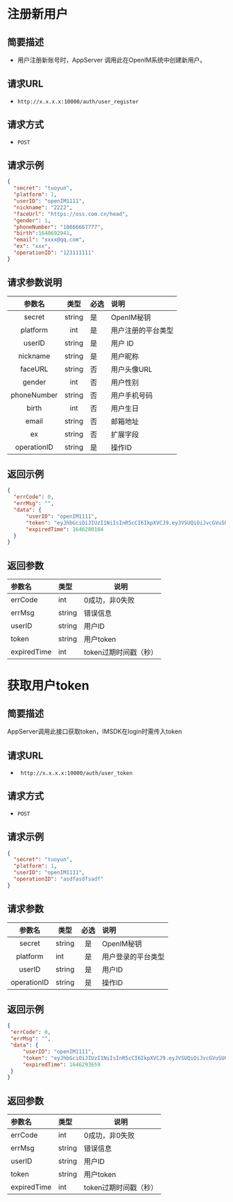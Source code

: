 # **注册新用户**

## **简要描述**

 - 用户注册新账号时，AppServer 调用此在OpenIM系统中创建新用户。

## **请求URL**


 - `http://x.x.x.x:10000/auth/user_register`


## **请求方式**


 - `POST`

## **请求示例**

  ```json
 {
    "secret": "tuoyun",
    "platform": 1,
    "userID": "openIM1111",
    "nickname": "2222",
    "faceUrl": "https://oss.com.cn/head", 
    "gender": 1,
    "phoneNumber": "18666667777",
    "birth":1640692941,
    "email": "xxxx@qq.com",
    "ex": "xxx",
    "operationID": "123111111"
}
  ```

## **请求参数说明**

|   参数名    |  类型  | 必选 | 说明               |
| :---------: | :----: | ---- | :----------------- |
|   secret    | string | 是   | OpenIM秘钥         |
|  platform   |  int   | 是   | 用户注册的平台类型 |
|   userID    | string | 是   | 用户 ID            |
|  nickname   | string | 是   | 用户昵称           |
|   faceURL   | string | 否   | 用户头像URL        |
|   gender    |  int   | 否   | 用户性别           |
| phoneNumber | string | 否   | 用户手机号码       |
|    birth    |  int   | 否   | 用户生日           |
|    email    | string | 否   | 邮箱地址           |
|     ex      | string | 否   | 扩展字段           |
| operationID | string | 是   | 操作ID             |

## **返回示例**

  ```json
{
    "errCode": 0,
    "errMsg": "",
    "data": {
        "userID": "openIM1111",
        "token": "eyJhbGciOiJIUzI1NiIsInR5cCI6IkpXVCJ9.eyJVSUQiOiJvcGVuSU0xMTExIiwiUGxhdGZvcm0iOiJJT1MiLCJleHAiOjE2NDYyODAxMDQsIm5iZiI6MTY0NTY3NTMwNCwiaWF0IjoxNjQ1Njc1MzA0fQ.xhqmRBC3XpMwMQL2i3sRh6JArRZg1PFjFjRl9N1Kc9o",
        "expiredTime": 1646280104
    }
}
  ```

## **返回参数**

| 参数名      | 类型   | 说明                  |
| :---------- | :----- | --------------------- |
| errCode     | int    | 0成功，非0失败        |
| errMsg      | string | 错误信息              |
| userID      | string | 用户ID                |
| token       | string | 用户token             |
| expiredTime | int    | token过期时间戳（秒） |

# **获取用户token**

## **简要描述**

AppServer调用此接口获取token，IMSDK在login时需传入token

## **请求URL**

-  ` http://x.x.x.x:10000/auth/user_token`


## **请求方式**

 -  `POST`

  ## **请求示例**

  ```json
 {
    "secret": "tuoyun",
    "platform": 1,
    "userID": "openIM1111",
    "operationID": "asdfasdfsadf"
}
  ```

## **请求参数**

|   参数名    | 类型   | 必选 | 说明               |
| :---------: | ------ | :--: | :----------------- |
|   secret    | string |  是  | OpenIM秘钥         |
|  platform   | int    |  是  | 用户登录的平台类型 |
|   userID    | string |  是  | 用户ID             |
| operationID | string |  是  | 操作ID             |

## **返回示例**

   ```json
{
    "errCode": 0,
    "errMsg": "",
    "data": {
        "userID": "openIM1111",
        "token": "eyJhbGciOiJIUzI1NiIsInR5cCI6IkpXVCJ9.eyJVSUQiOiJvcGVuSU0xMTExIiwiUGxhdGZvcm0iOiJJT1MiLCJleHAiOjE2NDYyOTM2NTksIm5iZiI6MTY0NTY4ODg1OSwiaWF0IjoxNjQ1Njg4ODU5fQ.C5v6RS6yAPh0-4ZeQHmKon1rwC2GmZfc09xYoi67SOM",
        "expiredTime": 1646293659
    }
}
   ```

## **返回参数**

| 参数名      | 类型   | 说明                  |
| :---------- | :----- | --------------------- |
| errCode     | int    | 0成功，非0失败        |
| errMsg      | string | 错误信息              |
| userID      | string | 用户ID                |
| token       | string | 用户token             |
| expiredTime | int    | token过期时间戳（秒） |

